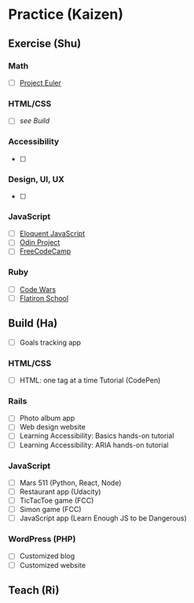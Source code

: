 # Practice (Kaizen)

## Exercise (Shu)

### Math
-[ ] [Project Euler](https://projecteuler.net)

### HTML/CSS
-[ ] <em>see Build</em>

### Accessibility
-[ ]

### Design, UI, UX
-[ ]

### JavaScript
-[ ] [Eloquent JavaScript]()
-[ ] [Odin Project](https://www.theodinproject.com)
-[ ] [FreeCodeCamp](https://www.freecodecamp.org)

### Ruby
-[ ] [Code Wars](https://www.codewars.com)
-[ ] [Flatiron School](https://flatironschool.com/programs/online-intro-ruby-free-course/)

## Build (Ha)
-[ ] Goals tracking app

### HTML/CSS
-[ ] HTML: one tag at a time Tutorial (CodePen)

### Rails
-[ ] Photo album app
-[ ] Web design website
-[ ] Learning Accessibility: Basics hands-on tutorial
-[ ] Learning Accessibility: ARIA hands-on tutorial

### JavaScript
-[ ] Mars 511 (Python, React, Node)
-[ ] Restaurant app (Udacity)
-[ ] TicTacToe game (FCC)
-[ ] Simon game (FCC)
-[ ] JavaScript app (Learn Enough JS to be Dangerous)

### WordPress (PHP)
-[ ] Customized blog
-[ ] Customized website

## Teach (Ri)